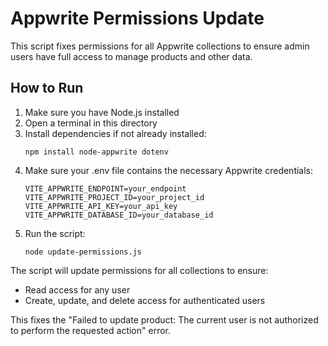 # Appwrite Permissions Update

This script fixes permissions for all Appwrite collections to ensure admin users have full access to manage products and other data.

## How to Run

1. Make sure you have Node.js installed
2. Open a terminal in this directory
3. Install dependencies if not already installed:
   ```
   npm install node-appwrite dotenv
   ```
4. Make sure your .env file contains the necessary Appwrite credentials:
   ```
   VITE_APPWRITE_ENDPOINT=your_endpoint
   VITE_APPWRITE_PROJECT_ID=your_project_id
   VITE_APPWRITE_API_KEY=your_api_key
   VITE_APPWRITE_DATABASE_ID=your_database_id
   ```
5. Run the script:
   ```
   node update-permissions.js
   ```

The script will update permissions for all collections to ensure:
- Read access for any user
- Create, update, and delete access for authenticated users

This fixes the "Failed to update product: The current user is not authorized to perform the requested action" error.